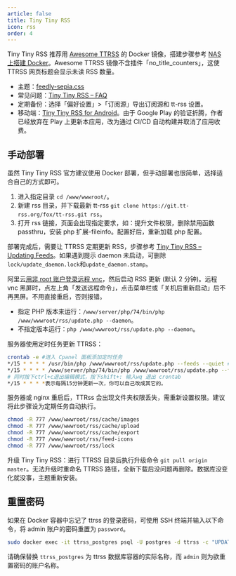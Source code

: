 ```yaml
---
article: false
title: Tiny Tiny RSS
icon: rss
order: 4
---
```


Tiny Tiny RSS 推荐用 [Awesome TTRSS](https://ttrss.henry.wang/zh/) 的 Docker 镜像，搭建步骤参考 [NAS 上搭建 Docker](../services/NAS.html#nas-docker)。Awesome TTRSS 镜像不含插件「no_title_counters」，这使 TTRSS 网页标题会显示未读 RSS 数量。

- 主题：[feedly-sepia.css](https://github.com/levito/tt-rss-feedly-theme)
- 常见问题：[Tiny Tiny RSS – FAQ](https://tt-rss.org/wiki/FAQ)
- 定期备份：选择「偏好设置」>「订阅源」导出订阅源和 tt-rss 设置。
- 移动端：[Tiny Tiny RSS for Android](https://gitlab.tt-rss.org/tt-rss/tt-rss-android/-/releases)。由于 Google Play 的验证折腾，作者已经放弃在 Play 上更新本应用，改为通过 CI/CD 自动构建并取消了应用收费。

## 手动部署

虽然 Tiny Tiny RSS 官方建议使用 Docker 部署，但手动部署也很简单，选择适合自己的方式即可。

1. 进入指定目录 `cd /www/wwwroot/`。
2. 新建 rss 目录，并下载最新 tt-rss `git clone https://git.tt-rss.org/fox/tt-rss.git rss`。
3. 打开 rss 链接，页面会出现指定要求，如：提升文件权限，删除禁用函数 passthru，安装 php 扩展-fileinfo。配置好后，重新加载 php 配置。

部署完成后，需要让 TTRSS 定期更新 RSS，步骤参考 [Tiny Tiny RSS – Updating Feeds](https://tt-rss.org/wiki/UpdatingFeeds)。如果遇到提示 daemon 未启动，可删除 `lock/update_daemon.lock`和`update_daemon.stamp`。

阿里云[用非 root 账户登录远程 vnc](https://www.cnblogs.com/imyalost/p/9801426.html)，然后启动 RSS 更新 (默认 2 分钟)。远程 vnc 黑屏时，点左上角「发送远程命令」，点击菜单栏或「关机后重新启动」后不再黑屏。不用直接重启，否则报错。

- 指定 PHP 版本来运行：`/www/server/php/74/bin/php /www/wwwroot/rss/update.php --daemon`。
- 不指定版本运行：`php /www/wwwroot/rss/update.php --daemon`。

服务器使用定时任务更新 TTRSS：

```bash
crontab -e #进入 Cpanel 面板添加定时任务
*/15 * * * * /usr/bin/php /www/wwwroot/rss/update.php --feeds --quiet #只安装了一个php
*/15 * * * * /www/server/php/74/bin/php /www/wwwroot/rss/update.php --feeds --quiet #安装了多个php
# 同时按下ctrl+c退出编辑模式，按下shift+: 输入wq 退出 crontab
*/15 * * * *表示每隔15分钟更新一次，你可以自己改成其它的。
```

服务器或 nginx 重启后，TTRss 会出现文件夹权限丢失，需重新设置权限。建议将此步骤设为定期任务自动执行。

```bash
chmod -R 777 /www/wwwroot/rss/cache/images
chmod -R 777 /www/wwwroot/rss/cache/upload
chmod -R 777 /www/wwwroot/rss/cache/export
chmod -R 777 /www/wwwroot/rss/feed-icons
chmod -R 777 /www/wwwroot/rss/lock
```

升级 Tiny Tiny RSS：进行 TTRSS 目录后执行升级命令 `git pull origin master`。无法升级时重命名 TTRSS 路径，全新下载后没问题再删除。数据库没变化就没事，主题重新安装。

## 重置密码

如果在 Docker 容器中忘记了 ttrss 的登录密码，可使用 SSH 终端并输入以下命令，将 admin 账户的密码重置为 `password`。

```bash
sudo docker exec -it ttrss_postgres psql -U postgres -d ttrss -c "UPDATE ttrss_users SET pwd_hash = 'SHA1:5baa61e4c9b93f3f0682250b6cf8331b7ee68fd8', salt = '', otp_enabled = false WHERE login = 'admin';"
```

请确保替换 `ttrss_postgres` 为 ttrss 数据库容器的实际名称，而 `admin` 则为欲重置密码的账户名称。
